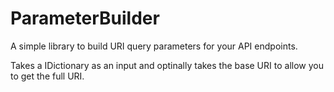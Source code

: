 # ParameterBuilder

A simple library to build URI query parameters for your API endpoints.

Takes a IDictionary as an input and optinally takes the base URI to allow you to get the full URI.